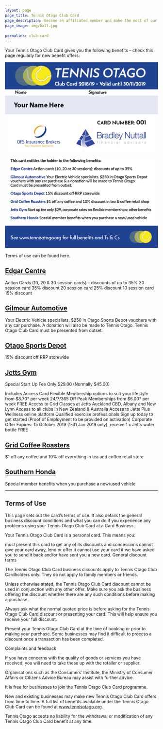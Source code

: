```yaml
---
layout: page
page_title: Tennis Otago Club Card
page_description: Become an affiliated member and make the most of our special deals.
page_image: img/ball.jpg

permalink: club-card
---
```


Your Tennis Otago Club Card gives you the following benefits – check this page regularly for new benefit offers:


![Tennis Otago Club Card](img/Business-Card.png)

![Tennis Otago Club Card](img/ClubCard.png)

Terms of use can be found here.

## [Edgar Centre](http://www.edgarcentre.co.nz/)

Action Cards (10, 20 & 30 session cards) – discounts of up to 35%
30 session card 35% discount
20 session card 25% discount
10 session card 15% discount


## [Gilmour Automotive](https://www.gilmourautomotive.co.nz/)

Your Electric Vehicle specialists. $250 in Otago Sports Depot vouchers with any car purchase. A donation will also be made to Tennis Otago. Tennis Otago Club Card must be presented from outset.



## [Otago Sports Depot](https://otagosportsdepot.co.nz/)

15% discount off RRP storewide

## [Jetts Gym](http://www.jetts.co.nz/)


Special Start Up Fee Only $29.00 (Normally $45.00)

Includes Access Card
Flexible Membership options to suit your lifestyle from $8.70* per week 24/7/365
Off Peak Memberships from $6.00* per week
FREE Access to Grid Classes at Jetts Auckland CBD, Albany and New Lynn
Access to all clubs in New Zealand & Australia
Access to Jetts Plus Wellness online platform
Qualified exercise professionals
Sign up today to get started (Proof of Employment to be provided on activation)
Corporate Offer Expires: 15 October 2019
(1-31 Jan 2019 only): receive 1 x Jetts water bottle FREE


## [Grid Coffee Roasters](https://gridcoffee.co.nz/)

$1 off any coffee and 10% off everything in tea and coffee retail store


## [Southern Honda](https://www.honda.co.nz/find-a-dealer/lower-south-island/southern-honda/)

Special member benefits when you purchase a new/used vehicle

---

## Terms of Use

This page sets out the card’s terms of use. It also details the general business discount conditions and what you can do if you experience any problems using your Tennis Otago Club Card at a Card Business.

Your Tennis Otago Club Card is a personal card.  This means you:

must present this card to get any of its discounts and concessions
cannot give your card away, lend or offer it
cannot use your card if we have asked you to send it back and/or have sent you a new card.
General discount terms

The Tennis Otago Club Card business discounts apply to Tennis Otago Club Cardholders only. They do not apply to family members or friends.

Unless otherwise stated, the Tennis Otago Club Card discount cannot be used in conjunction with any other offer. Make sure you ask the business offering the discount whether there are any such conditions before making a purchase.

Always ask what the normal quoted price is before asking for the Tennis Otago Club Card discount or presenting your card. This will help ensure you receive your full discount.

Present your Tennis Otago Club Card at the time of booking or prior to making your purchase. Some businesses may find it difficult to process a discount once a transaction has been completed.

Complaints and feedback

If you have concerns with the quality of goods or services you have received, you will need to take these up with the retailer or supplier.

Organisations such as the Consumers’ Institute, the Ministry of Consumer Affairs or Citizens Advice Bureau may assist with further advice.

It is free for businesses to join the Tennis Otago Club Card programme.

New and existing businesses may make new Tennis Otago Club Card offers from time to time. A full list of benefits available under the Tennis Otago Club Card can be found at www.tennisotago.org.

Tennis Otago accepts no liability for the withdrawal or modification of any Tennis Otago Club Card benefit at any time.
